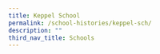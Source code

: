 ```yaml
---
title: Keppel School
permalink: /school-histories/keppel-sch/
description: ""
third_nav_title: Schools
---
```


